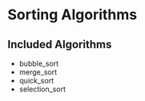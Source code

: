 # Sorting Algorithms

## Included Algorithms

* bubble_sort
* merge_sort
* quick_sort
* selection_sort
